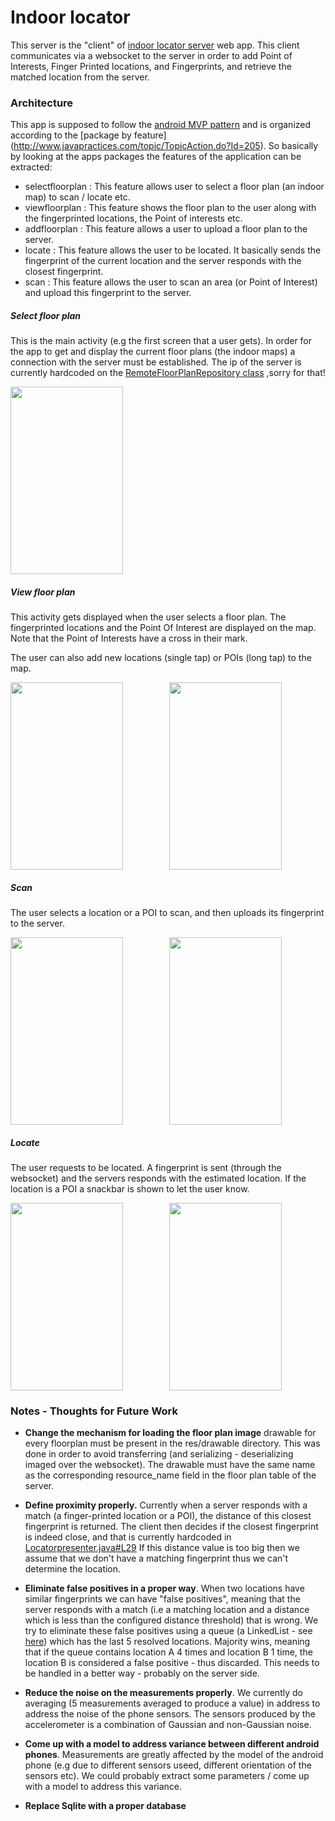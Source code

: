 # Indoor locator

This server is the "client" of [indoor locator server](https://github.com/Indoor-Positioning/indoor-locator-server) web app.
This client communicates via a websocket to the server in order to add Point of Interests, Finger Printed locations, and Fingerprints, and retrieve the matched
location from the server.

### Architecture

This app is supposed to follow the [android MVP pattern](https://antonioleiva.com/mvp-android/) and is organized according to the [package by feature] (http://www.javapractices.com/topic/TopicAction.do?Id=205).
So basically by looking at the apps packages the features of the application can be extracted:
* selectfloorplan : This feature allows user to select a floor plan (an indoor map) to scan / locate etc.
* viewfloorplan : This feature shows the floor plan to the user along with the fingerprinted locations, the Point of interests etc.
* addfloorplan : This feature allows a user to upload a floor plan to the server.
* locate : This feature allows the user to be located. It basically sends the fingerprint of the current location and the server responds with the closest fingerprint.
* scan : This feature allows the user to scan an area (or Point of Interest) and upload this fingerprint to the server.


##### Select floor plan

This is the main activity (e.g the first screen that a user gets). In order for the app to get and display
the current floor plans (the indoor maps) a connection with the server must be established. The ip of 
the server is currently hardcoded on the [RemoteFloorPlanRepository class](https://github.com/Indoor-Positioning/indoor-locator/blob/5b08cb27ca0fdc500bc1a3db81755c63b25c4b5b/app/src/main/java/com/mooo/sestus/indoor_locator/data/RemoteFloorPlanRepository.java#L36)
,sorry for that!
 
<img src="https://user-images.githubusercontent.com/8919901/32418846-b6dbad7c-c279-11e7-998b-670fe7bf0efe.gif" width="180" height="300">

##### View floor plan

This activity gets displayed when the user selects a floor plan. The fingerprinted locations and the Point Of Interest are displayed on the map. Note
that the Point of Interests have a cross in their mark.

The user can also add new locations  (single tap) or POIs (long tap) to the map.


<p align="center">
    <img src="https://user-images.githubusercontent.com/8919901/32418847-b7026336-c279-11e7-887b-2d77f322e4d8.gif" width="180" height="300" align="left">
    <img src="https://user-images.githubusercontent.com/8919901/32418848-b727577c-c279-11e7-9135-01a303710db8.gif" width="180" height="300" align="center">
</p>


##### Scan

The user selects a location or a POI to scan, and then uploads its fingerprint to the server. 

<p align="center">
    <img src="https://user-images.githubusercontent.com/8919901/32418849-b74d1656-c279-11e7-9d3f-5d8a58e94d18.gif" width="180" height="300" align="left">
    <img src="https://user-images.githubusercontent.com/8919901/32418850-b7759d92-c279-11e7-9e90-7d3546870a35.gif" width="180" height="300" align="center">
</p>


##### Locate

The user requests to be located. A fingerprint is sent (through the websocket) and the servers responds
with the estimated location. If the location is a POI a snackbar is shown to let the user know.

<p align="center">
    <img src="https://user-images.githubusercontent.com/8919901/32418851-b7c40b44-c279-11e7-9a5c-aede496ec111.gif" width="180" height="300" align="left">
    <img src="https://user-images.githubusercontent.com/8919901/32418852-b7e9502a-c279-11e7-97b9-eecdebd9945a.gif" width="180" height="300" align="center">
</p>


### Notes - Thoughts for Future Work

- **Change the mechanism for loading the floor plan image** drawable for every floorplan must be present in the res/drawable directory. This was done
in order to avoid transferring (and serializing - deserializing imaged over the websocket).
The drawable must have the same name as the corresponding resource_name field in the floor plan 
table of the server.

- **Define proximity properly.** Currently when a server responds with a match (a finger-printed
location or a POI), the distance of this closest fingerprint is returned. The client then decides
if the closest fingerprint is indeed close, and that is currently hardcoded in [Locatorpresenter.java#L29](https://github.com/Indoor-Positioning/indoor-locator/blob/master/app/src/main/java/com/mooo/sestus/indoor_locator/locate/LocatePresenter.java#L29)
If this distance value is too big then we assume that we don't have a matching fingerprint
thus we can't determine the location.

- **Eliminate false positives in a proper way**. When two locations have similar fingerprints
we can have "false positives", meaning that the server responds with a match (i.e a matching location
and a distance which is less than the configured distance threshold) that is wrong. We try to 
eliminate these false positives using a queue (a LinkedList - see [here](https://github.com/Indoor-Positioning/indoor-locator/blob/master/app/src/main/java/com/mooo/sestus/indoor_locator/locate/LocatePresenter.java#L39)) which has the last 5
resolved locations. Majority wins, meaning that if the queue contains location A 4 times and 
location B 1 time, the location B is considered a false positive - thus discarded. This 
needs to be handled in a better way - probably on the server side.

- **Reduce the noise on the measurements properly**. We currently do averaging (5 measurements
averaged to produce a value) in address to address the noise of the phone sensors. The sensors
produced by the accelerometer is a combination of Gaussian and non-Gaussian noise.

- **Come up with a model to address variance between different android phones**. Measurements
are greatly affected by the model of the android phone (e.g due to different sensors useed, different
orientation of the sensors etc). We could probably extract some parameters / come up with a model
to address this variance.

- **Replace Sqlite with a proper database**